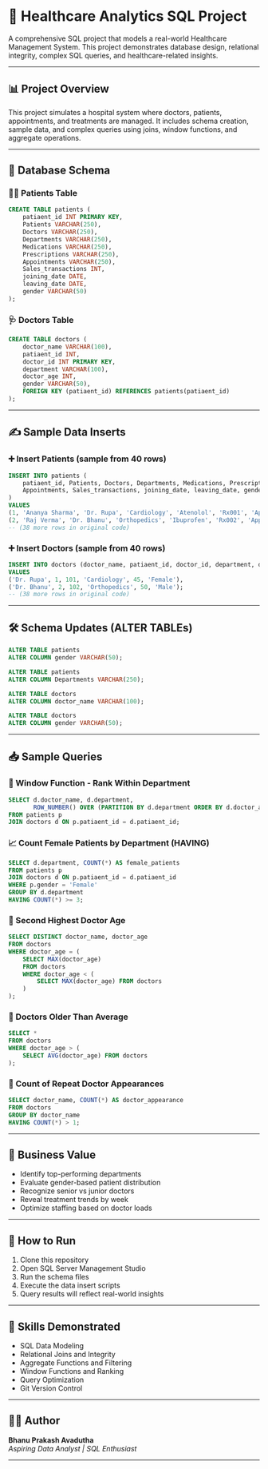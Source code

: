 
# 🏥 Healthcare Analytics SQL Project

A comprehensive SQL project that models a real-world Healthcare Management System. This project demonstrates database design, relational integrity, complex SQL queries, and healthcare-related insights.

---

## 📊 Project Overview

This project simulates a hospital system where doctors, patients, appointments, and treatments are managed. It includes schema creation, sample data, and complex queries using joins, window functions, and aggregate operations.

---

## 🧱 Database Schema

### 👨‍⚕️ Patients Table
```sql
CREATE TABLE patients (
    patiaent_id INT PRIMARY KEY,
    Patients VARCHAR(250),
    Doctors VARCHAR(250),
    Departments VARCHAR(250),
    Medications VARCHAR(250),
    Prescriptions VARCHAR(250),
    Appointments VARCHAR(250),
    Sales_transactions INT,
    joining_date DATE,
    leaving_date DATE,
    gender VARCHAR(50)
);
```

### 🩺 Doctors Table
```sql
CREATE TABLE doctors (
    doctor_name VARCHAR(100),
    patiaent_id INT,
    doctor_id INT PRIMARY KEY,
    department VARCHAR(100),
    doctor_age INT,
    gender VARCHAR(50),
    FOREIGN KEY (patiaent_id) REFERENCES patients(patiaent_id)
);
```

---

## ✍️ Sample Data Inserts

### ➕ Insert Patients (sample from 40 rows)
```sql
INSERT INTO patients (
    patiaent_id, Patients, Doctors, Departments, Medications, Prescriptions,
    Appointments, Sales_transactions, joining_date, leaving_date, gender
)
VALUES
(1, 'Ananya Sharma', 'Dr. Rupa', 'Cardiology', 'Atenolol', 'Rx001', 'App001', 3, '2024-01-10', '2024-01-20', 'Female'),
(2, 'Raj Verma', 'Dr. Bhanu', 'Orthopedics', 'Ibuprofen', 'Rx002', 'App002', 2, '2024-02-05', '2024-02-15', 'Male');
-- (38 more rows in original code)
```

### ➕ Insert Doctors (sample from 40 rows)
```sql
INSERT INTO doctors (doctor_name, patiaent_id, doctor_id, department, doctor_age, gender)
VALUES
('Dr. Rupa', 1, 101, 'Cardiology', 45, 'Female'),
('Dr. Bhanu', 2, 102, 'Orthopedics', 50, 'Male');
-- (38 more rows in original code)
```

---

## 🛠️ Schema Updates (ALTER TABLEs)
```sql
ALTER TABLE patients
ALTER COLUMN gender VARCHAR(50);

ALTER TABLE patients
ALTER COLUMN Departments VARCHAR(250);

ALTER TABLE doctors
ALTER COLUMN doctor_name VARCHAR(100);

ALTER TABLE doctors
ALTER COLUMN gender VARCHAR(50);
```

---

## 📥 Sample Queries

### 🔎 Window Function - Rank Within Department
```sql
SELECT d.doctor_name, d.department,
       ROW_NUMBER() OVER (PARTITION BY d.department ORDER BY d.doctor_age) AS rank_within_dept
FROM patients p
JOIN doctors d ON p.patiaent_id = d.patiaent_id;
```

### 📈 Count Female Patients by Department (HAVING)
```sql
SELECT d.department, COUNT(*) AS female_patients
FROM patients p
JOIN doctors d ON p.patiaent_id = d.patiaent_id
WHERE p.gender = 'Female'
GROUP BY d.department
HAVING COUNT(*) >= 3;
```

### 🥈 Second Highest Doctor Age
```sql
SELECT DISTINCT doctor_name, doctor_age
FROM doctors
WHERE doctor_age = (
    SELECT MAX(doctor_age)
    FROM doctors
    WHERE doctor_age < (
        SELECT MAX(doctor_age) FROM doctors
    )
);
```

### 🧠 Doctors Older Than Average
```sql
SELECT *
FROM doctors
WHERE doctor_age > (
    SELECT AVG(doctor_age) FROM doctors
);
```

### 🔁 Count of Repeat Doctor Appearances
```sql
SELECT doctor_name, COUNT(*) AS doctor_appearance
FROM doctors
GROUP BY doctor_name
HAVING COUNT(*) > 1;
```

---

## 💼 Business Value

- Identify top-performing departments
- Evaluate gender-based patient distribution
- Recognize senior vs junior doctors
- Reveal treatment trends by week
- Optimize staffing based on doctor loads

---

## 🚀 How to Run

1. Clone this repository
2. Open SQL Server Management Studio
3. Run the schema files
4. Execute the data insert scripts
5. Query results will reflect real-world insights

---

## 🧠 Skills Demonstrated

- SQL Data Modeling
- Relational Joins and Integrity
- Aggregate Functions and Filtering
- Window Functions and Ranking
- Query Optimization
- Git Version Control

---

## 👨‍💻 Author

**Bhanu Prakash Avadutha**  
*Aspiring Data Analyst | SQL Enthusiast*

---
